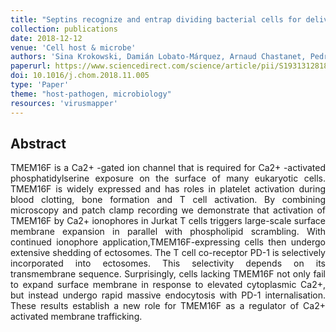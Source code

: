 ```yaml
---
title: "Septins recognize and entrap dividing bacterial cells for delivery to lysosomes"
collection: publications
date: 2018-12-12
venue: 'Cell host & microbe'
authors: 'Sina Krokowski, Damián Lobato-Márquez, Arnaud Chastanet, Pedro Matos Pereira, Dimitrios Angelis, Dieter Galea, Gerald Larrouy-Maumus, Ricardo Henriques, Elias T Spiliotis, Rut Carballido-López, Serge Mostowy'
paperurl: https://www.sciencedirect.com/science/article/pii/S1931312818305626
doi: 10.1016/j.chom.2018.11.005
type: 'Paper'
theme: "host-pathogen, microbiology"
resources: 'virusmapper'
---
```


<h2> Abstract </h2>
<p align= "justify">
TMEM16F is a Ca2+ -gated ion channel that is required for Ca2+ -activated phosphatidylserine exposure on the surface of many eukaryotic cells. TMEM16F is widely expressed and has roles in platelet activation during blood clotting, bone formation and T cell activation. By combining microscopy and patch clamp recording we demonstrate that activation of TMEM16F by Ca2+ ionophores in Jurkat T cells triggers large-scale surface membrane expansion in parallel with phospholipid scrambling. With continued ionophore application,TMEM16F-expressing cells then undergo extensive shedding of ectosomes. The T cell co-receptor PD-1 is selectively incorporated into ectosomes. This selectivity depends on its transmembrane sequence. Surprisingly, cells lacking TMEM16F not only fail to expand surface membrane in response to elevated cytoplasmic Ca2+, but instead undergo rapid massive endocytosis with PD-1 internalisation. These results establish a new role for TMEM16F as a regulator of Ca2+ activated membrane trafficking.

